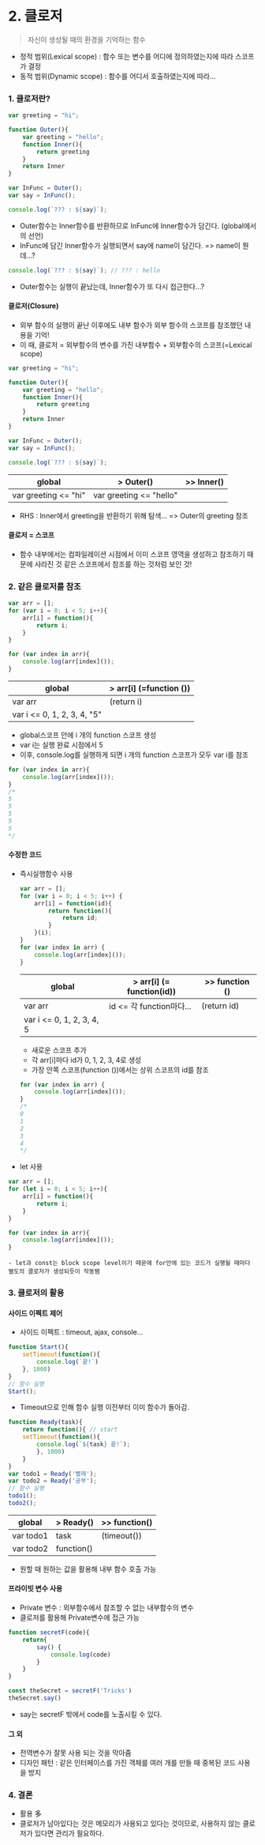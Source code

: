 # 2. 클로저

> 자신이 생성될 때의 환경을 기억하는 함수

- 정적 범위(Lexical scope) : 함수 또는 변수를 어디에 정의하였는지에 따라 스코프가 결정
- 동적 범위(Dynamic scope) : 함수를 어디서 호출하였는지에 따라...



### 1. 클로저란?

```js
var greeting = "hi";

function Outer(){
    var greeting = "hello";
    function Inner(){
        return greeting
    }
    return Inner
}

var InFunc = Outer();
var say = InFunc();

console.log(`??? : ${say}`);
```

- Outer함수는 Inner함수를 반환하므로 InFunc에 Inner함수가 담긴다. (global에서의 선언)
- InFunc에 담긴 Inner함수가 실행되면서 say에 name이 담긴다. => name이 뭔데...?

```js
console.log(`??? : ${say}`); // ??? : hello
```

- Outer함수는 실행이 끝났는데, Inner함수가 또 다시 접근한다...?



#### 클로저(Closure)

- 외부 함수의 실행이 끝난 이후에도 내부 함수가 외부 함수의 스코프를 참조했던 내용을 기억!
- 이 때, 클로저 = 외부함수의 변수를 가진 내부함수 + 외부함수의 스코프(=Lexical scope)

```js
var greeting = "hi";

function Outer(){
    var greeting = "hello";
    function Inner(){
        return greeting
    }
    return Inner
}

var InFunc = Outer();
var say = InFunc();

console.log(`??? : ${say}`);
```

| global               | > Outer()               | >> Inner() |
| -------------------- | ----------------------- | ---------- |
| var greeting <= "hi" | var greeting <= "hello" |            |

- RHS : Inner에서 greeting을 반환하기 위해 탐색... => Outer의 greeting 참조



#### 클로저 = 스코프

- 함수 내부에서는 컴파일레이션 시점에서 이미 스코프 영역을 생성하고 참조하기 때문에 사라진 것 같은 스코프에서 참조를 하는 것처럼 보인 것!



### 2. 같은 클로저를 참조

```js
var arr = [];
for (var i = 0; i < 5; i++){
	arr[i] = function(){
		return i;
	}
}

for (var index in arr){
	console.log(arr[index]());
}
```

| global                      | > arr[i] (=function ()) |
| --------------------------- | ----------------------- |
| var arr                     | (return i)              |
| var i <= 0, 1, 2, 3, 4, "5" |                         |

- global스코프 안에 i 개의 function 스코프 생성
- var i는 실행 완료 시점에서 5
- 이후, console.log를 실행하게 되면 i 개의 function 스코프가 모두 var i를 참조

```js
for (var index in arr){
	console.log(arr[index]());
}
/*
5
5
5
5
5
*/
```



#### 수정한 코드

- 즉시실행함수 사용

  ```js
  var arr = [];
  for (var i = 0; i < 5; i++) {
      arr[i] = function(id){
          return function(){
              return id;
          }
      }(i);
  }
  for (var index in arr) {
      console.log(arr[index]());
  }
  ```

  | global                    | > arr[i] (= function(id)) | >> function () |
  | ------------------------- | ------------------------- | -------------- |
  | var arr                   | id <= 각 function마다...  | (return id)    |
  | var i <= 0, 1, 2, 3, 4, 5 |                           |                |

  - 새로운 스코프 추가
  - 각 arr[i]마다 id가 0, 1, 2, 3, 4로 생성
  - 가장 안쪽 스코프(function ())에서는 상위 스코프의 id를 참조

  ```js
  for (var index in arr) {
      console.log(arr[index]());
  }
  /*
  0
  1
  2
  3
  4
  */
  ```

- let 사용

```js
var arr = [];
for (let i = 0; i < 5; i++){
	arr[i] = function(){
		return i;
	}
}

for (var index in arr){
	console.log(arr[index]());
}
```

	- let과 const는 block scope level이기 때문에 for안에 있는 코드가 실행될 때마다 별도의 클로저가 생성되듯이 작동됌



### 3. 클로저의 활용

#### 사이드 이펙트 제어

- 사이드 이펙트 : timeout, ajax, console...

```js
function Start(){
	setTimeout(function(){
		console.log(`끝!`)
	}, 1000)
}
// 함수 실행
Start();
```

- Timeout으로 인해 함수 실행 이전부터 이미 함수가 돌아감.

```js
function Ready(task){
    return function(){ // start
	setTimeout(function(){
		console.log(`${task} 끝!`);
		}, 1000)
	}
}
var todo1 = Ready('빨래');
var todo2 = Ready('공부');
// 함수 실행
todo1();
todo2();
```

| global    | > Ready()  | >> function() |
| --------- | ---------- | ------------- |
| var todo1 | task       | (timeout())   |
| var todo2 | function() |               |

- 원할 때 원하는 값을 활용해 내부 함수 호출 가능



#### 프라이빗 변수 사용

- Private 변수 : 외부함수에서 참조할 수 없는 내부함수의 변수
- 클로저를 활용해 Private변수에 접근 가능

```js
function secretF(code){
    return{
        say() {
            console.log(code)
        }
    }
}

const theSecret = secretF('Tricks')
theSecret.say()
```

- say는 secretF 밖에서 code를 노출시킬 수 있다.



#### 그 외

- 전역변수가 잘못 사용 되는 것을 막아줌
- 디자인 패턴 : 같은 인터페이스를 가진 객체를 여러 개를 만들 때 중복된 코드 사용을 방지



### 4. 결론

- 활용 多
- 클로저가 남아있다는 것은 메모리가 사용되고 있다는 것이므로, 사용하지 않는 클로저가 있다면 관리가 필요하다.